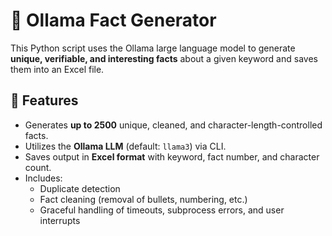 # 🧠 Ollama Fact Generator

This Python script uses the Ollama large language model to generate **unique, verifiable, and interesting facts** about a given keyword and saves them into an Excel file.

## 📌 Features

- Generates **up to 2500** unique, cleaned, and character-length-controlled facts.
- Utilizes the **Ollama LLM** (default: `llama3`) via CLI.
- Saves output in **Excel format** with keyword, fact number, and character count.
- Includes:
  - Duplicate detection
  - Fact cleaning (removal of bullets, numbering, etc.)
  - Graceful handling of timeouts, subprocess errors, and user interrupts

